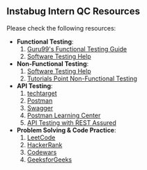 ## Instabug Intern QC Resources
Please check the following resources:
* **Functional Testing**:
  1. [Guru99's Functional Testing Guide](https://www.guru99.com)
  2. [Software Testing Help](https://www.softwaretestinghelp.com)
* **Non-Functional Testing**:
  1. [Software Testing Help](https://www.softwaretestinghelp.com)
  2. [Tutorials Point Non-Functional Testing](https://www.tutorialspoint.com/software_testing/software_testing_techniques.htm)
* **API Testing**:
  1. [techtarget](https://www.techtarget.com/searchapparchitecture/definition/API-testing)
  2. [Postman](https://www.postman.com)
  3. [Swagger](https://swagger.io)
  4. [Postman Learning Center](https://learning.postman.com)
  5. [API Testing with REST Assured](https://www.toolsqa.com)
* **Problem Solving & Code Practice**:
  1. [LeetCode](https://leetcode.com)
  2. [HackerRank](https://www.hackerrank.com)
  3. [Codewars](https://www.codewars.com)
  4. [GeeksforGeeks](https://www.geeksforgeeks.or)